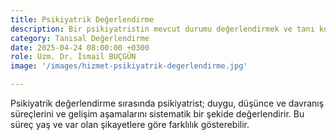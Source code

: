 ```yaml
---
title: Psikiyatrik Değerlendirme
description: Bir psikiyatristin mevcut durumu değerlendirmek ve tanı koymak, sonrasında  da tedavi planı oluşturmak için yaptığı kapsamlı ve sistematik incelemedir. 
category: Tanısal Değerlendirme
date: 2025-04-24 08:00:00 +0300
role: Uzm. Dr. İsmail BUÇGÜN
image: '/images/hizmet-psikiyatrik-degerlendirme.jpg'

---
```


Psikiyatrik değerlendirme sırasında psikiyatrist; duygu, düşünce ve davranış süreçlerini ve gelişim aşamalarını sistematik bir şekide değerlendirir. Bu süreç yaş ve var olan şikayetlere göre farklılık gösterebilir.